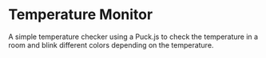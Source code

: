 # Temperature Monitor

A simple temperature checker using a Puck.js to check the temperature in a room and blink different colors depending on the temperature.

